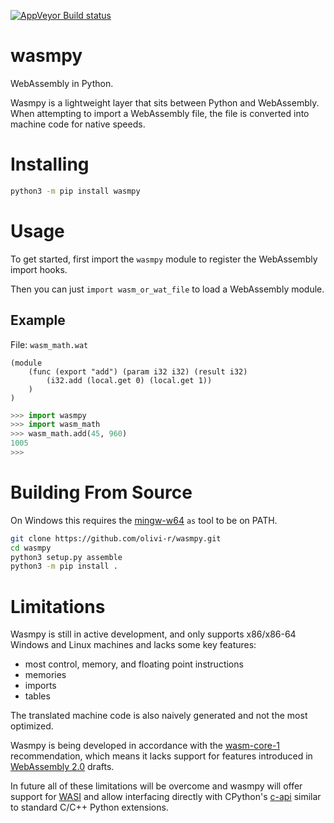 [![AppVeyor Build status](https://ci.appveyor.com/api/projects/status/6jo7yag38m5ilv6h?svg=true)](https://ci.appveyor.com/project/olivi-r/wasmpy)

# wasmpy
WebAssembly in Python.

Wasmpy is a lightweight layer that sits between Python and WebAssembly. When attempting to import a WebAssembly file, the file is converted into machine code for native speeds.

# Installing
```sh
python3 -m pip install wasmpy
```

# Usage
To get started, first import the `wasmpy` module to register the WebAssembly import hooks.

Then you can just `import wasm_or_wat_file` to load a WebAssembly module.

## Example
File: `wasm_math.wat`
```webassembly
(module
    (func (export "add") (param i32 i32) (result i32)
        (i32.add (local.get 0) (local.get 1))
    )
)
```
```python
>>> import wasmpy
>>> import wasm_math
>>> wasm_math.add(45, 960)
1005
>>>
```

# Building From Source
On Windows this requires the [mingw-w64](https://www.mingw-w64.org/downloads/) `as` tool to be on PATH.
```sh
git clone https://github.com/olivi-r/wasmpy.git
cd wasmpy
python3 setup.py assemble
python3 -m pip install .
```

# Limitations
Wasmpy is still in active development, and only supports x86/x86-64 Windows and Linux machines and lacks some key features:
- most control, memory, and floating point instructions
- memories
- imports
- tables

The translated machine code is also naively generated and not the most optimized.

Wasmpy is being developed in accordance with the [wasm-core-1](https://w3.org/TR/wasm-core-1) recommendation, which means it lacks support for features introduced in [WebAssembly 2.0](https://webassembly.github.io/spec/core) drafts.

In future all of these limitations will be overcome and wasmpy will offer support for [WASI](https://wasi.dev) and allow interfacing directly with CPython's [c-api](https://docs.python.org/3/c-api) similar to standard C/C++ Python extensions.
